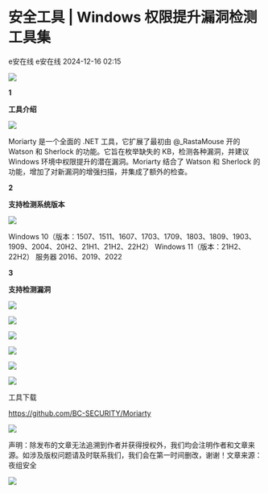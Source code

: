 #  安全工具 | Windows 权限提升漏洞检测工具集   
e安在线  e安在线   2024-12-16 02:15  
  
![](https://mmbiz.qpic.cn/sz_mmbiz_png/1Y08O57sHWiahTldalExhOyzXNMO6kcO7ULmiclhSZfg8zVMLHEMUGBu3lBjFbjib8vsYDZzplofMSC7epkHHWpibw/640?wx_fmt=png&from=appmsg "")  
  
  
  
  
**1**  
  
**工具介绍**  
  
![](https://mmbiz.qpic.cn/sz_mmbiz_png/1Y08O57sHWjZCQibNuniatFBw3rzDtS5ibic30hTOXiaQe9HwkRUj0hdGU9HPBkh3jstkuibdrMPZTuFibuWbt0HGslww/640?wx_fmt=png&from=appmsg "")  
  
Moriarty 是一个全面的 .NET 工具，它扩展了最初由 @_RastaMouse 开的 Watson 和 Sherlock 的功能。它旨在枚举缺失的 KB，检测各种漏洞，并建议 Windows 环境中权限提升的潜在漏洞。Moriarty 结合了 Watson 和 Sherlock 的功能，增加了对新漏洞的增强扫描，并集成了额外的检查。  
  
  
**2**  
  
**支持检测系统版本**  
  
![](https://mmbiz.qpic.cn/sz_mmbiz_png/1Y08O57sHWjZCQibNuniatFBw3rzDtS5ibic30hTOXiaQe9HwkRUj0hdGU9HPBkh3jstkuibdrMPZTuFibuWbt0HGslww/640?wx_fmt=png&from=appmsg "")  
  
Windows 10（版本：1507、1511、1607、1703、1709、1803、1809、1903、1909、2004、20H2、21H1、21H2、22H2） Windows 11（版本：21H2、22H2） 服务器 2016、2019、2022  
  
  
**3**  
  
**支持检测漏洞**  
  
![](https://mmbiz.qpic.cn/sz_mmbiz_png/1Y08O57sHWjZCQibNuniatFBw3rzDtS5ibic30hTOXiaQe9HwkRUj0hdGU9HPBkh3jstkuibdrMPZTuFibuWbt0HGslww/640?wx_fmt=png&from=appmsg "")  
  
![](https://mmbiz.qpic.cn/sz_mmbiz_png/1Y08O57sHWjZCQibNuniatFBw3rzDtS5ibicTdDRPXRIRBQlFYYZXNFtfOL0oMt699jyQIcOW8icWjaq2GiaNIGZetgw/640?wx_fmt=png&from=appmsg "")  
  
![](https://mmbiz.qpic.cn/sz_mmbiz_png/1Y08O57sHWjZCQibNuniatFBw3rzDtS5ibicIRib2ol6v67W7XpVMpSt9zubmDSUibiaXcR0pNXKtC6XhoYGrPl4YnWSQ/640?wx_fmt=png&from=appmsg "")  
  
![](https://mmbiz.qpic.cn/sz_mmbiz_png/1Y08O57sHWjZCQibNuniatFBw3rzDtS5ibicrBSVFPYrmqECDFo06QibhGJRNnvAZ9nXESfvwckT7KgS13kRnGjHAYg/640?wx_fmt=png&from=appmsg "")  
  
  
  
![](https://mmbiz.qpic.cn/sz_mmbiz_png/1Y08O57sHWjZCQibNuniatFBw3rzDtS5ibic30hTOXiaQe9HwkRUj0hdGU9HPBkh3jstkuibdrMPZTuFibuWbt0HGslww/640?wx_fmt=png&from=appmsg "")  
  
![](https://mmbiz.qpic.cn/sz_mmbiz_png/1Y08O57sHWjZCQibNuniatFBw3rzDtS5ibic30hTOXiaQe9HwkRUj0hdGU9HPBkh3jstkuibdrMPZTuFibuWbt0HGslww/640?wx_fmt=png&from=appmsg "")  
  
工具下载  
  
https://github.com/BC-SECURITY/Moriarty  
  
  
![](https://mmbiz.qpic.cn/sz_mmbiz_png/1Y08O57sHWjZCQibNuniatFBw3rzDtS5ibic30hTOXiaQe9HwkRUj0hdGU9HPBkh3jstkuibdrMPZTuFibuWbt0HGslww/640?wx_fmt=png&from=appmsg "")  
  
  
  
  
声明：除发布的文章无法追溯到作者并获得授权外，我们均会注明作者和文章来源。如涉及版权问题请及时联系我们，我们会在第一时间删改，谢谢！文章来源：夜组安全  
  
  
![](https://mmbiz.qpic.cn/sz_mmbiz_jpg/1Y08O57sHWiaM9uv5Q89hYMT8zuKQtQYuvSPy0HyyLwRShZOMcoGgoBy6qiatgDhW3UhCXGVXiaEbS8ANmZwViaMAw/640?wx_fmt=other&from=appmsg&wxfrom=5&wx_lazy=1&wx_co=1&tp=webp "")  
  
  
